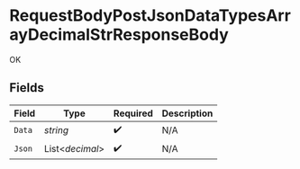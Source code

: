 # RequestBodyPostJsonDataTypesArrayDecimalStrResponseBody

OK


## Fields

| Field              | Type               | Required           | Description        |
| ------------------ | ------------------ | ------------------ | ------------------ |
| `Data`             | *string*           | :heavy_check_mark: | N/A                |
| `Json`             | List<*decimal*>    | :heavy_check_mark: | N/A                |